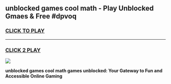 
## unblocked games cool math - Play Unblocked Gmaes & Free #dpvoq
<h3>
<a href="https://news.freeplayer.one?title=unblocked_games_cool_math&ref=03M">CLICK TO PLAY</a></h3>
<hr>

<h3>
<a href="https://news.freeplayer.one?title=unblocked_games_cool_math&ref=03M">CLICK 2 PLAY</a>
  
</h3>

<a href="https://news.freeplayer.one?title=unblocked_games_cool_math&ref=03M"><img src="https://clearcache.store/games.png"></a>


**unblocked games cool math games unblocked: Your Gateway to Fun and Accessible Online Gaming**
